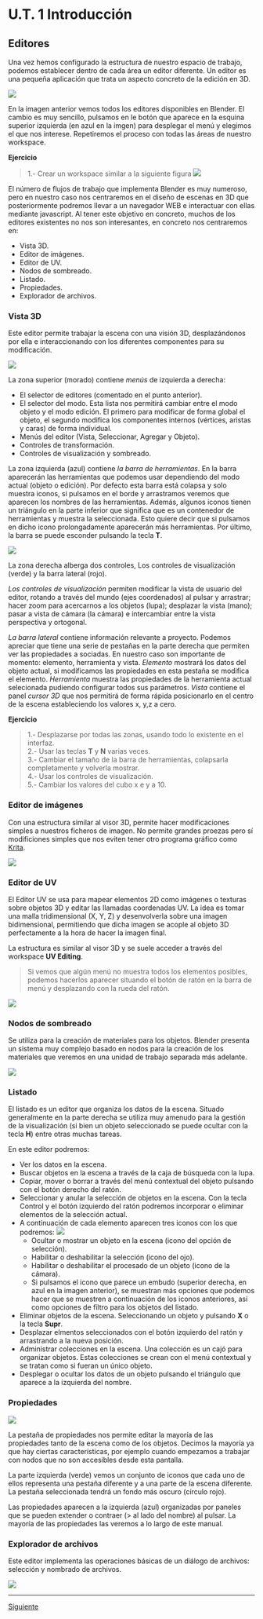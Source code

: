 # U.T. 1 Introducción
## Editores
Una vez hemos configurado la estructura de nuestro espacio de trabajo, podemos establecer dentro de cada área un editor diferente. Un editor es una pequeña aplicación que trata un aspecto concreto de la edición en 3D.

![](ut_01_011.png)


En la imagen anterior vemos todos los editores disponibles en Blender. El cambio es muy sencillo, pulsamos en le botón que aparece en la esquina superior izquierda (en azul en la imgen) para desplegar el menú y elegimos el que nos interese. Repetiremos el proceso con todas las áreas de nuestro workspace.

**Ejercicio**
>1.- Crear un workspace similar a la siguiente figura
![](ut_01_012.png)

El número de flujos de trabajo que implementa Blender es muy numeroso, pero en nuestro caso nos centraremos en el diseño de escenas en 3D que posteriormente podremos llevar a un navegador WEB e interactuar con ellas mediante javascript. Al tener este objetivo en concreto, muchos de los editores existentes no nos son interesantes, en concreto nos centraremos en:
- Vista 3D.
- Editor de imágenes.
- Editor de UV.
- Nodos de sombreado.
- Listado.
- Propiedades.
- Explorador de archivos.

### Vista 3D
Este editor permite trabajar la escena con una visión 3D, desplazándonos por ella e interaccionando con los diferentes componentes para su modificación.

![](ut_01_013.png)

La zona superior (morado) contiene *menús* de izquierda a derecha:
- El selector de editores (comentado en el punto anterior).
- El selector del modo. Esta lista nos permitirá cambiar entre el modo objeto y el modo edición. El primero para modificar de forma global el objeto, el segundo modifica los componentes internos (vértices, aristas y caras) de forma individual.
- Menús del editor (Vista, Seleccionar, Agregar y Objeto).
- Controles de transformación.
- Controles de visualización y sombreado.

La zona izquierda (azul) contiene *la barra de herramientas*. En la barra aparecerán las herramientas que podemos usar dependiendo del modo actual (objeto o edición). Por defecto esta barra está colapsa y solo muestra iconos, si pulsamos en el borde y arrastramos veremos que aparecen los nombres de las herramientas. Además, algunos iconos tienen un triángulo en la parte inferior que significa que es un contenedor de herramientas y muestra la seleccionada. Esto quiere decir que si pulsamos en dicho icono prolongadamente aparecerán más herramientas. Por último, la barra se puede esconder pulsando la tecla **T**.

![](ut_01_014.png)

La zona derecha alberga dos controles, Los controles de visualización (verde) y la barra lateral (rojo). 

*Los controles de visualización* permiten modificar la vista de usuario del editor, rotando a través del mundo (ejes coordenados) al pulsar y arrastrar; hacer zoom para acercarnos a los objetos (lupa); desplazar la vista (mano); pasar a vista de cámara (la cámara) e intercambiar entre la vista perspectiva y ortogonal.

*La barra lateral* contiene información relevante a proyecto. Podemos apreciar que tiene una serie de pestañas en la parte derecha que permiten ver las propiedades a sociadas. En nuestro caso son importante de momento: elemento, herramienta y vista. *Elemento* mostrará los datos del objeto actual, si modificamos las propiedades en esta pestaña se modifica el elemento. *Herramienta* muestra las propiedades de la herramienta actual selecionada pudiendo configurar todos sus parámetros. *Vista* contiene el panel *cursor 3D* que nos permitirá de forma rápida posicionarlo en el centro de la escena estableciendo los valores x, y,z a cero.

**Ejercicio**
>1.- Desplazarse por todas las zonas, usando todo lo existente en el interfaz.<br>
2.- Usar las teclas **T** y **N** varias veces.<br>
3.- Cambiar el tamaño de la barra de herramientas, colapsarla completamente y volverla mostrar.<br>
4.- Usar los controles de visualización.<br>
5.- Cambiar los valores del cubo x e y a 10.<br>


### Editor de imágenes
Con una estructura similar al visor 3D, permite hacer modificaciones simples a nuestros ficheros de imagen. No permite grandes proezas pero sí modificiones simples que nos eviten tener otro programa gráfico como [Krita](https://krita.org/es/).

![](ut_01_015.png)

### Editor de UV
El Editor UV se usa para mapear elementos 2D como imágenes o texturas sobre objetos 3D y editar las llamadas coordenadas UV. La idea es tomar una malla tridimensional (X, Y, Z) y desenvolverla sobre una imagen bidimensional, permitiendo que dicha imagen se acople al objeto 3D perfectamente a la hora de hacer la imagen final. 

La estructura es similar al visor 3D y se suele acceder a través del workspace **UV Editing**. 

>Si vemos que algún menú no muestra todos los elementos posibles, podemos hacerlos aparecer situando el botón de ratón en la barra de menú y desplazando con la rueda del ratón.

![](ut_01_016.png)

### Nodos de sombreado
Se utiliza para la creación de materiales para los objetos. Blender presenta un sistema muy complejo basado en nodos para la creación de los materiales que veremos en una unidad de trabajo separada más adelante.

![](ut_01_017.png)

### Listado
El listado es un editor que organiza los datos de la escena. Situado generalmente en la parte derecha se utiliza muy amenudo para la gestión de la visualización (si bien un objeto seleccionado se puede ocultar con la tecla **H**) entre otras muchas tareas.

En este editor podremos:
- Ver los datos en la escena.
- Buscar objetos en la escena a través de la caja de búsqueda con la lupa.
- Copiar, mover o borrar a través del menú contextual del objeto pulsando con el botón derecho del ratón.
- Seleccionar y anular la selección de objetos en la escena. Con la tecla Control y el botón izquierdo del ratón podremos incorporar o eliminar elementos de la selección actual.
- A continuación de cada elemento aparecen tres iconos con los que podremos: ![](ut_01_018.png)
  - Ocultar o mostrar un objeto en la escena (icono del opción de selección).
  - Habilitar o deshabilitar la selección (icono del ojo).
  - Habilitar o deshabilitar el procesado de un objeto (icono de la cámara).
  - Si pulsamos el icono que parece un embudo (superior derecha, en azul en la imagen anterior), se muestran más opciones que podemos hacer que se muestren a continuación de los iconos anteriores, así como opciones de filtro para los objetos del listado.
- Eliminar objetos de la escena. Seleccionando un objeto y pulsando **X** o la tecla **Supr**.
- Desplazar elmentos seleccionados con el botón izquierdo del ratón y arrastrando a la nueva posición.
- Administrar colecciones en la escena. Una colección es un cajó para organizar objetos. Estas colecciones se crean con el menú contextual y se tratan como si fueran un único objeto.
- Desplegar o ocultar los datos de un objeto pulsando el triángulo que aparece a la izquierda del nombre.

### Propiedades
![](ut_01_019.png)

La pestaña de propiedades nos permite editar la mayoría de las propiedades tanto de la escena como de los objetos. Decimos la mayoría ya que hay ciertas características, por ejemplo cuando empezamos a trabajar con nodos que no son accesibles desde esta pantalla.

La parte izquierda (verde) vemos un conjunto de iconos que cada uno de ellos representa una pestaña diferente y a una parte de la escena diferente. La pestaña seleccionada tendrá un fondo más oscuro (círculo rojo).

Las propiedades aparecen a la izquierda (azul) organizadas por paneles que se pueden extender o contraer (> al lado del nombre) al pulsar. La mayoría de las propiedades las veremos a lo largo de este manual.


### Explorador de archivos
Este editor implementa las operaciones básicas de un diálogo de archivos: selección y nombrado de archivos.

![](ut_01_020.png)

---
[Siguiente](ut_1_04.md)